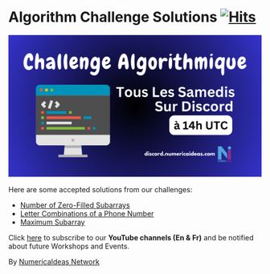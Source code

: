 # Algorithm Challenge Solutions&nbsp;[![Hits](https://hits.seeyoufarm.com/api/count/incr/badge.svg?url=https%3A%2F%2Fgithub.com%2Fnumerica-ideas%2Fcommunity%2Ftree%2Fmaster%2Falgorithms&count_bg=%2379C83D&title_bg=%23555555&icon=&icon_color=%23E7E7E7&title=hits&edge_flat=false)](https://numericaideas.com/)

[![ChallengeAlgorithmiqueImage](challenge-algorithmique.png)](http://discord.numericaideas.com)

Here are some accepted solutions from our challenges:

- [Number of Zero-Filled Subarrays](./number-of-zero-filled-subarrays.md)
- [Letter Combinations of a Phone Number](./letter-combinations-phone-number.md)
- [Maximum Subarray](./maximum-subarray.md)

Click [here](https://www.youtube.com/@numericaideas/channels?sub_confirmation=1) to subscribe to our **YouTube channels (En & Fr)** and be notified about future Workshops and Events.

By [NumericaIdeas Network](https://numericaideas.com)
